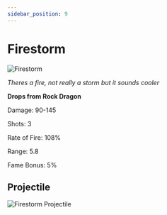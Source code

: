 ```yaml
---
sidebar_position: 9
---
```


# Firestorm

![Firestorm](http://i.imgur.com/jB1Xfz0.png)

<i>Theres a fire, not really a storm but it sounds cooler</i>

**Drops from Rock Dragon**

Damage: 90-145

Shots: 3

Rate of Fire: 108%

Range: 5.8

Fame Bonus: 5%

## Projectile

![Firestorm Projectile](https://cdn.discordapp.com/attachments/953134990428868629/982035649290969138/firestorm.gif)
